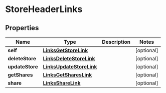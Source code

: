 
# StoreHeaderLinks

## Properties
Name | Type | Description | Notes
------------ | ------------- | ------------- | -------------
**self** | [**LinksGetStoreLink**](LinksGetStoreLink.md) |  |  [optional]
**deleteStore** | [**LinksDeleteStoreLink**](LinksDeleteStoreLink.md) |  |  [optional]
**updateStore** | [**LinksUpdateStoreLink**](LinksUpdateStoreLink.md) |  |  [optional]
**getShares** | [**LinksGetSharesLink**](LinksGetSharesLink.md) |  |  [optional]
**share** | [**LinksShareLink**](LinksShareLink.md) |  |  [optional]



